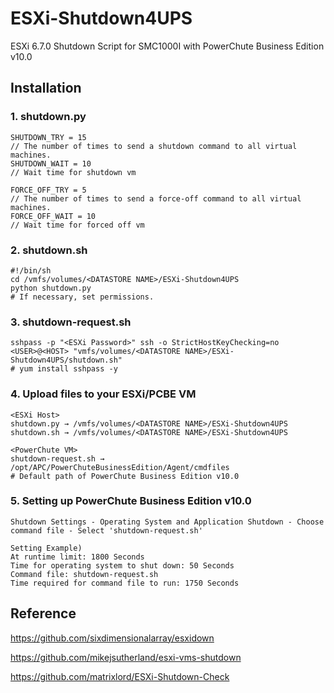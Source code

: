 # ESXi-Shutdown4UPS
ESXi 6.7.0 Shutdown Script for SMC1000I with PowerChute Business Edition v10.0


## Installation
### 1. shutdown.py
```
SHUTDOWN_TRY = 15
// The number of times to send a shutdown command to all virtual machines.
SHUTDOWN_WAIT = 10
// Wait time for shutdown vm

FORCE_OFF_TRY = 5
// The number of times to send a force-off command to all virtual machines.
FORCE_OFF_WAIT = 10
// Wait time for forced off vm
```

### 2. shutdown.sh
```
#!/bin/sh
cd /vmfs/volumes/<DATASTORE NAME>/ESXi-Shutdown4UPS
python shutdown.py
# If necessary, set permissions.
```

### 3. shutdown-request.sh
```
sshpass -p "<ESXi Password>" ssh -o StrictHostKeyChecking=no <USER>@<HOST> "vmfs/volumes/<DATASTORE NAME>/ESXi-Shutdown4UPS/shutdown.sh"
# yum install sshpass -y
```

### 4. Upload files to your ESXi/PCBE VM
```
<ESXi Host>
shutdown.py → /vmfs/volumes/<DATASTORE NAME>/ESXi-Shutdown4UPS
shutdown.sh → /vmfs/volumes/<DATASTORE NAME>/ESXi-Shutdown4UPS

<PowerChute VM>
shutdown-request.sh → /opt/APC/PowerChuteBusinessEdition/Agent/cmdfiles
# Default path of PowerChute Business Edition v10.0
```

### 5. Setting up PowerChute Business Edition v10.0
```
Shutdown Settings - Operating System and Application Shutdown - Choose command file - Select 'shutdown-request.sh'

Setting Example)
At runtime limit: 1800 Seconds
Time for operating system to shut down: 50 Seconds
Command file: shutdown-request.sh
Time required for command file to run: 1750 Seconds
```

## Reference
https://github.com/sixdimensionalarray/esxidown

https://github.com/mikejsutherland/esxi-vms-shutdown

https://github.com/matrixlord/ESXi-Shutdown-Check

